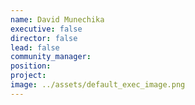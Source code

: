 ```yaml
---
name: David Munechika
executive: false
director: false
lead: false
community_manager: 
position:  
project:  
image: ../assets/default_exec_image.png
---
```

